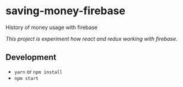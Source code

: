 # saving-money-firebase
History of money usage with firebase

*This project is experiment how react and redux working with firebase.*

## Development
- `yarn` or `npm install`
- `npm start`
